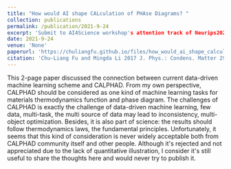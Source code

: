 ```yaml
---
title: "How would AI shape CALculation of PHAse Diagrams? "
collection: publications
permalink: /publication/2021-9-24
excerpt: 'Submit to AI4Science workshop's attention track of Neurips2021 but is rejected.'
date: 2021-9-24
venue: 'None'
paperurl: 'https://chuliangfu.github.io/files/how_would_ai_shape_calculation.pdf'
citation: 'Chu-Liang Fu and Mingda Li 2017 J. Phys.: Condens. Matter 29 325702'
---
```




This 2-page paper discussed the connection between current data-driven machine learning scheme and CALPHAD. From my own perspective, CALPHAD should be considered as one kind of machine learning tasks for materials thermodynamics function and phase diagram. The challenges of CALPHAD is exactly the challenge of data-driven machine learning, few data, multi-task, the multi source of data may lead to inconsistency, multi-object optimization. Besides, it is also part of science: the results should follow thermodynamics laws, the fundamental principles. Unfortunately, it seems that this kind of consideration is never widely acceptable both from CALPHAD community itself and other people. Although it's rejected and not appreciated due to the lack of quantitative illustration, I consider it's still useful to share the thoughts here and would never try to publish it.
